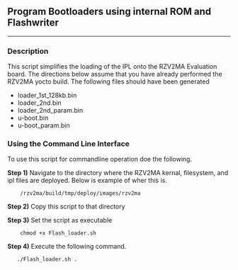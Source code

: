 ## Program Bootloaders using internal ROM and Flashwriter

---

### Description
This script simplifies the loading of the IPL onto the RZV2MA Evaluation board. The directions below assume that you have already performed the  RZV2MA yocto build.  The following files should have been generated

- loader_1st_128kb.bin
- loader_2nd.bin
- loader_2nd_param.bin
- u-boot.bin
- u-boot_param.bin


### Using the Command Line Interface

To use this script for commandline operation doe the following.

**Step 1)** Navigate to the directory where the RZV2MA kernal, filesystem, and ipl files  are deployed.  Below is example of wher this is.

```
    /rzv2ma/build/tmp/deploy/images/rzv2ma
```
**Step 2)** Copy this script to that directory

**Step 3)** Set the script as executable

```
	chmod +x Flash_loader.sh
```
**Step 4)** Execute the following command.

```
   ./Flash_loader.sh .
```